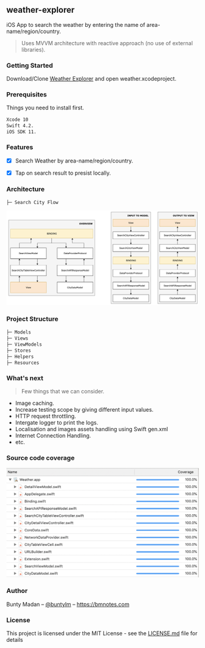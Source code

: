 ## weather-explorer
 
iOS App to search the weather by entering the name of area-name/region/country.
> Uses MVVM architecture with reactive approach (no use of external libraries).

### Getting Started

Download/Clone [Weather Explorer](https://github.com/buntylm/weather-explorer.git) and open weather.xcodeproject.

### Prerequisites

Things you need to install first.

```
Xcode 10
Swift 4.2.
iOS SDK 11.
```

### Features

- [x] Search Weather by area-name/region/country.
- [x] Tap on search result to presist locally.


### Architecture 

    ├─ Search City Flow

![Search Location Flow](https://github.com/buntylm/weather-explorer/blob/master/SearchLocationFlow.png)


### Project Structure

    ├─ Models
    ├─ Views
    ├─ ViewModels
    ├─ Stores
    ├─ Helpers
    ├─ Resources
    
### What's next
> Few things that we can consider.

- Image caching.
- Increase testing scope by giving different input values.
- HTTP request throttling.
- Intergate logger to print the logs.
- Localisation and images assets handling using Swift gen.xml
- Internet Connection Handling.
- etc.

### Source code coverage
![Code coverage](https://github.com/buntylm/weather-explorer/blob/master/code-coverage.png)


### Author
Bunty Madan – [@buntylm](https://stackoverflow.com/users/1603380/buntylm) – https://bmnotes.com

### License

This project is licensed under the MIT License - see the [LICENSE.md](LICENSE.md) file for details
